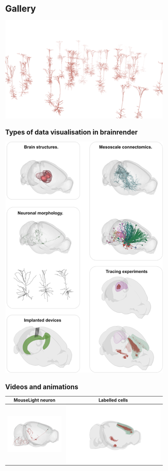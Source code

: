 # Gallery
![](../Docs/Media/neurons3.png)

## Types of data visualisation in brainrender
![](../Docs/Media/summary_figure.png)

## Videos and animations
MouseLight neuron             |  Labelled cells
:-------------------------:|:-------------------------:
![](https://github.com/BrancoLab/BrainREnder/raw/master/Docs/Media/neuron_gif.gif) |  ![](https://github.com/BrancoLab/BrainREnder/raw/master/Docs/Media/cells.gif)


